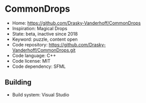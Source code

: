 # CommonDrops

- Home: https://github.com/Drasky-Vanderhoff/CommonDrops
- Inspiration: Magical Drops
- State: beta, inactive since 2018
- Keyword: puzzle, content open
- Code repository: https://github.com/Drasky-Vanderhoff/CommonDrops.git
- Code language: C++
- Code license: MIT
- Code dependency: SFML

## Building

- Build system: Visual Studio
